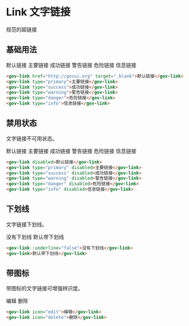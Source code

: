 # Link 文字链接

规范的超链接

## 基础用法

<demo-container class="demo-gov-link">
	<gov-link href="http://govui.org" target="_blank">默认链接</gov-link>
	<gov-link type="primary">主要链接</gov-link>
	<gov-link type="success">成功链接</gov-link>
	<gov-link type="warning">警告链接</gov-link>
	<gov-link type="danger">危险链接</gov-link>
	<gov-link type="info">信息链接</gov-link>
</demo-container>

```md
<gov-link href="http://govui.org" target="_blank">默认链接</gov-link>
<gov-link type="primary">主要链接</gov-link>
<gov-link type="success">成功链接</gov-link>
<gov-link type="warning">警告链接</gov-link>
<gov-link type="danger">危险链接</gov-link>
<gov-link type="info">信息链接</gov-link>
```

## 禁用状态

文字链接不可用状态。

<demo-container class="demo-gov-link">
	<gov-link disabled>默认链接</gov-link>
	<gov-link type="primary" disabled>主要链接</gov-link>
	<gov-link type="success" disabled>成功链接</gov-link>
	<gov-link type="warning" disabled>警告链接</gov-link>
	<gov-link type="danger" disabled>危险链接</gov-link>
	<gov-link type="info" disabled>信息链接</gov-link>
</demo-container>

```md
<gov-link disabled>默认链接</gov-link>
<gov-link type="primary" disabled>主要链接</gov-link>
<gov-link type="success" disabled>成功链接</gov-link>
<gov-link type="warning" disabled>警告链接</gov-link>
<gov-link type="danger" disabled>危险链接</gov-link>
<gov-link type="info" disabled>信息链接</gov-link>
```

## 下划线

文字链接下划线。

<demo-container class="demo-gov-link">
	<gov-link :underline="false">没有下划线</gov-link>
	<gov-link type="primary">默认带下划线</gov-link>
</demo-container>

```md
<gov-link :underline="false">没有下划线</gov-link>
<gov-link>默认带下划线</gov-link>
```

## 带图标

带图标的文字链接可增强辨识度。

<demo-container class="demo-gov-link">
	<gov-link icon="edit">编辑</gov-link>
	<gov-link icon="delete">删除</gov-link>
</demo-container>

```md
<gov-link icon="edit">编辑</gov-link>
<gov-link icon="delete">删除</gov-link>
```
